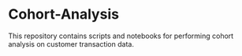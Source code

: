# Cohort-Analysis
This repository contains scripts and notebooks for performing cohort analysis on customer transaction data. 
